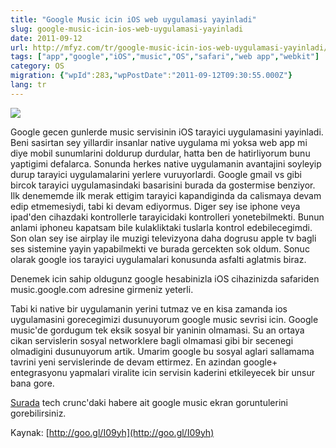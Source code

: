 ```yaml
---
title: "Google Music icin iOS web uygulamasi yayinladi"
slug: google-music-icin-ios-web-uygulamasi-yayinladi
date: 2011-09-12
url: http://mfyz.com/tr/google-music-icin-ios-web-uygulamasi-yayinladi/
tags: ["app","google","iOS","music","OS","safari","web app","webkit"]
category: OS
migration: {"wpId":283,"wpPostDate":"2011-09-12T09:30:55.000Z"}
lang: tr
---
```


![](/images/archive/tr/2011/09/img_2221.png)

Google gecen gunlerde music servisinin iOS tarayici uygulamasini yayinladi. Beni sasirtan sey yillardir insanlar native uygulama mi yoksa web app mi diye mobil sunumlarini doldurup durdular, hatta ben de hatirliyorum bunu yaptigimi defalarca. Sonunda herkes native uygulamanin avantajini soyleyip durup tarayici uygulamalarini yerlere vuruyorlardi. Google gmail vs gibi bircok tarayici uygulamasindaki basarisini burada da gostermise benziyor. Ilk denememde ilk merak ettigim tarayici kapandiginda da calismaya devam edip etmemesiydi, tabi ki devam ediyormus. Diger sey ise iphone veya ipad'den cihazdaki kontrollerle tarayicidaki kontrolleri yonetebilmekti. Bunun anlami iphoneu kapatsam bile kulakliktaki tuslarla kontrol edebilecegimdi. Son olan sey ise airplay ile muzigi televizyona daha dogrusu apple tv bagli ses sistemine yayin yapabilmekti ve burada gercekten sok oldum. Sonuc olarak google ios tarayici uygulamalari konusunda asfalti aglatmis biraz.

Denemek icin sahip oldugunz google hesabinizla iOS cihazinizda safariden music.google.com adresine girmeniz yeterli.

Tabi ki native bir uygulamanin yerini tutmaz ve en kisa zamanda ios uygulamasini gorecegimizi dusunuyorum google music sevrisi icin. Google music'de gordugum tek eksik sosyal bir yaninin olmamasi. Su an ortaya cikan servislerin sosyal networklere bagli olmamasi gibi bir secenegi olmadigini dusunuyorum artik. Umarim google bu sosyal aglari sallamama tavrini yeni servislerinde de devam ettirmez. En azindan google+ entegrasyonu yapmalari viralite icin servisin kaderini etkileyecek bir unsur bana gore.

[Surada](http://techcrunch.com/2011/09/08/google-music-beta-ios/#gallery-1-slideshow) tech crunc'daki habere ait google music ekran goruntulerini gorebilirsiniz.

Kaynak: [http://goo.gl/I09yh](http://goo.gl/I09yh)